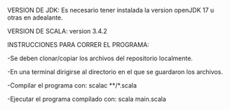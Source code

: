 VERSION DE JDK: Es necesario tener instalada la version openJDK 17 u otras en adealante.

VERSION DE SCALA: version 3.4.2

INSTRUCCIONES PARA CORRER EL PROGRAMA:

-Se deben clonar/copiar los archivos del repositorio localmente.

-En una terminal dirigirse al directorio en el que se guardaron los archivos.

-Compilar el programa con:  scalac **/*.scala

-Ejecutar el programa compilado con:  scala main.scala

